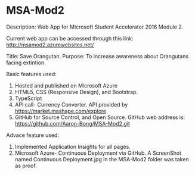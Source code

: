 # MSA-Mod2
Description: Web App for Microsoft Student Accelerator 2016 Module 2.

Current web app can be accessed through this link: http://msamod2.azurewebsites.net/

Title: Save Orangutan.
Purpose: To increase awareness about Orangutans facing extintion.

Basic features used:
1. Hosted and published on Microsoft Azure
2. HTML5, CSS (Responsive Design), and Bootstrap.
3. TypeScript 
4. API call- Currency Converter. API provided by https://market.mashape.com/explore
5. GitHub for Source Control, and Open Source. GitHub web address is: https://github.com/Aaron-Bong/MSA-Mod2.git

Advace feature used:
1. Implemented Application Insights for all pages.
2. Microsoft Azure- Continuous Deployment via GitHub. A ScreenShot named Continuous Deployment.jpg in the MSA-Mod2 folder was taken as proof.
